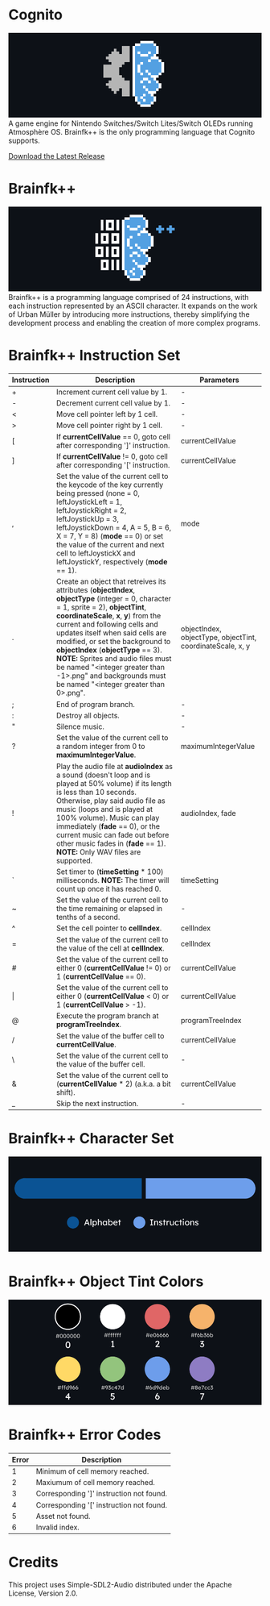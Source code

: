 # Cognito
![Cognito Logo](https://github.com/Coder-Dude10/cognito/blob/main/Images/Cognito%20Logo.png?raw=true)
A game engine for Nintendo Switches/Switch Lites/Switch OLEDs running Atmosphère OS. Brainfk++ is the only programming language that Cognito supports.

[Download the Latest Release](https://github.com/Coder-Dude10/cognito/releases)
# Brainfk++
![Brainfk++ Logo](https://github.com/Coder-Dude10/cognito/blob/main/Images/Brainfk%2B%2B%20Logo.png?raw=true)
Brainfk++ is a programming language comprised of 24 instructions, with each instruction represented by an ASCII character. It expands on the work of Urban Müller by introducing more instructions, thereby simplifying the development process and enabling the creation of more complex programs.
# Brainfk++ Instruction Set
| Instruction | Description | Parameters |
| --- | --- | --- |
| + | Increment current cell value by 1. | - |
| - | Decrement current cell value by 1. | - |
| < | Move cell pointer left by 1 cell. | - |
| > | Move cell pointer right by 1 cell. | - |
| [ | If **currentCellValue** == 0, goto cell after corresponding ']' instruction. | currentCellValue |
| ] | If **currentCellValue** != 0, goto cell after corresponding '[' instruction. | currentCellValue |
| , | Set the value of the current cell to the keycode of the key currently being pressed (none = 0, leftJoystickLeft = 1, leftJoystickRight = 2, leftJoystickUp = 3, leftJoystickDown = 4, A = 5, B = 6, X = 7, Y = 8) (**mode** == 0) or set the value of the current and next cell to leftJoystickX and leftJoystickY, respectively (**mode** == 1). | mode |
| . | Create an object that retreives its attributes (**objectIndex**, **objectType** (integer = 0, character = 1, sprite = 2), **objectTint**, **coordinateScale**, **x**, **y**) from the current and following cells and updates itself when said cells are modified, or set the background to **objectIndex** (**objectType** == 3). **NOTE:** Sprites and audio files must be named "\<integer greater than -1\>.png" and backgrounds must be named "\<integer greater than 0\>.png". | objectIndex, objectType, objectTint, coordinateScale, x, y |
| ; | End of program branch. | - |
| : | Destroy all objects. | - |
| " | Silence music. | - |
| ? | Set the value of the current cell to a random integer from 0 to **maximumIntegerValue**. | maximumIntegerValue |
| ! | Play the audio file at **audioIndex** as a sound (doesn't loop and is played at 50% volume) if its length is less than 10 seconds. Otherwise, play said audio file as music (loops and is played at 100% volume). Music can play immediately (**fade** == 0), or the current music can fade out before other music fades in (**fade** == 1). **NOTE:** Only WAV files are supported. | audioIndex, fade |
| ` | Set timer to (**timeSetting** * 100) milliseconds. **NOTE:** The timer will count up once it has reached 0. | timeSetting |
| ~ | Set the value of the current cell to the time remaining or elapsed in tenths of a second. | - |
| ^ | Set the cell pointer to **cellIndex**. | cellIndex |
| = | Set the value of the current cell to the value of the cell at **cellIndex**. | cellIndex |
| # | Set the value of the current cell to either 0 (**currentCellValue** != 0) or 1 (**currentCellValue** == 0). | currentCellValue |
| \| | Set the value of the current cell to either 0 (**currentCellValue** < 0) or 1 (**currentCellValue** > -1). | currentCellValue |
| @ | Execute the program branch at **programTreeIndex**. | programTreeIndex |
| / | Set the value of the buffer cell to **currentCellValue**. | currentCellValue |
| \ | Set the value of the current cell to the value of the buffer cell. | - |
| & | Set the value of the current cell to (**currentCellValue** * 2) (a.k.a. a bit shift). | currentCellValue |
| _ | Skip the next instruction. | - |
# Brainfk++ Character Set
![Brainfk++ Character Set](https://github.com/Coder-Dude10/cognito/blob/main/Images/Brainfk%2B%2B%20Character%20Set.png?raw=true)
# Brainfk++ Object Tint Colors
![Brainfk++ Object Tint Colors](https://github.com/Coder-Dude10/cognito/blob/main/Images/Brainfk%2B%2B%20Object%20Tint%20Colors.png?raw=true)
# Brainfk++ Error Codes
| Error | Description |
| --- | --- |
| 1 | Minimum of cell memory reached. |
| 2 | Maxiumum of cell memory reached. |
| 3 | Corresponding ']' instruction not found. |
| 4 | Corresponding '[' instruction not found. |
| 5 | Asset not found. |
| 6 | Invalid index. |
# Credits
This project uses Simple-SDL2-Audio distributed under the Apache License, Version 2.0.
